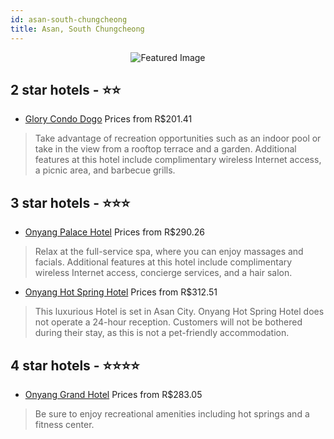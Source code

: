 ```yaml
---
id: asan-south-chungcheong
title: Asan, South Chungcheong
---
```


<center><img src="https://i.travelapi.com/hotels/11000000/10220000/10214800/10214783/82b849d1_z.jpg" alt="Featured Image" /></center>


##  2 star hotels - ⭐️⭐️

-    [Glory Condo Dogo](https://us.hurb.com/hotels/asan/glory-condo-dogo-JNP-JP344682?cmp=18055) Prices from R$201.41
   > Take advantage of recreation opportunities such as an indoor pool or take in the view from a rooftop terrace and a garden. Additional features at this hotel include complimentary wireless Internet access, a picnic area, and barbecue grills.

##  3 star hotels - ⭐️⭐️⭐️

-    [Onyang Palace Hotel](https://us.hurb.com/hotels/asan/onyang-palace-hotel-JNP-JP982749?cmp=18055) Prices from R$290.26
   > Relax at the full-service spa, where you can enjoy massages and facials. Additional features at this hotel include complimentary wireless Internet access, concierge services, and a hair salon.
-    [Onyang Hot Spring Hotel](https://us.hurb.com/hotels/asan/onyang-hot-spring-hotel-JNP-JP806642?cmp=18055) Prices from R$312.51
   > This luxurious Hotel is set in Asan City. Onyang Hot Spring Hotel does not operate a 24-hour reception. Customers will not be bothered during their stay, as this is not a pet-friendly accommodation. 

##  4 star hotels - ⭐️⭐️⭐️⭐️

-    [Onyang Grand Hotel](https://us.hurb.com/hotels/asan/onyang-grand-hotel-JNP-JP158307?cmp=18055) Prices from R$283.05
   > Be sure to enjoy recreational amenities including hot springs and a fitness center.
